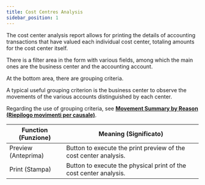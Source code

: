 ```yaml
---
title: Cost Centres Analysis
sidebar_position: 1
---
```


The cost center analysis report allows for printing the details of accounting transactions that have valued each individual cost center, totaling amounts for the cost center itself.

There is a filter area in the form with various fields, among which the main ones are the business center and the accounting account.

At the bottom area, there are grouping criteria.

A typical useful grouping criterion is the business center to observe the movements of the various accounts distinguished by each center.

Regarding the use of grouping criteria, see **[Movement Summary by Reason (Riepilogo movimenti per causale)](/docs/finance-area/ledger-records/accounting-report/movements-summary-for-template)**.



| Function (Funzione) | Meaning (Significato) |
| --- | --- |
| Preview (Anteprima) | Button to execute the print preview of the cost center analysis. |
| Print (Stampa) | Button to execute the physical print of the cost center analysis. |